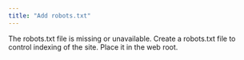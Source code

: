 ```yaml
---
title: "Add robots.txt"
---
```


The robots.txt file is missing or unavailable.
Create a robots.txt file to control indexing of the site.
Place it in the web root.
